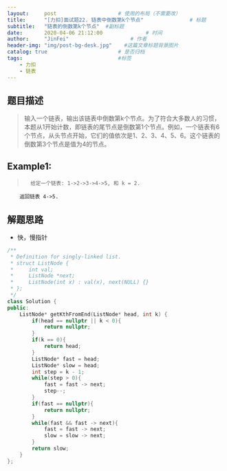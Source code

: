```yaml
---
layout:     post                    # 使用的布局（不需要改） 
title:      "[力扣]面试题22. 链表中倒数第k个节点"               # 标题  
subtitle:   "链表的倒数第k个节点"  #副标题 
date:       2020-04-06 21:12:00              # 时间 
author:     "JinFei"                    # 作者 
header-img: "img/post-bg-desk.jpg"    #这篇文章标题背景图片 
catalog: true                       # 是否归档 
tags:                               #标签     
    - 力扣
    - 链表
---
```


## 题目描述
>   输入一个链表，输出该链表中倒数第k个节点。为了符合大多数人的习惯，本题从1开始计数，即链表的尾节点是倒数第1个节点。例如，一个链表有6个节点，从头节点开始，它们的值依次是1、2、3、4、5、6。这个链表的倒数第3个节点是值为4的节点。

## Example1:
 
>       给定一个链表: 1->2->3->4->5, 和 k = 2.

        返回链表 4->5.


## 解题思路
- 快，慢指针

```C++
/**
 * Definition for singly-linked list.
 * struct ListNode {
 *     int val;
 *     ListNode *next;
 *     ListNode(int x) : val(x), next(NULL) {}
 * };
 */
class Solution {
public:
    ListNode* getKthFromEnd(ListNode* head, int k) {
        if(head == nullptr || k < 0){
            return nullptr;
        }
        if(k == 0){
            return head;
        }
        ListNode* fast = head;
        ListNode* slow = head;
        int step = k - 1;
        while(step > 0){
            fast = fast -> next;
            step--;
        }
        if(fast == nullptr){
            return nullptr;
        }
        while(fast && fast -> next){
            fast = fast -> next;
            slow = slow -> next;
        }
        return slow;
    }
};
```
